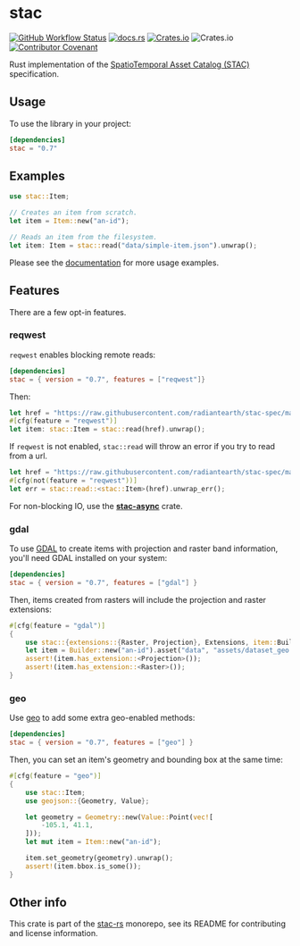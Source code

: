 # stac

[![GitHub Workflow Status](https://img.shields.io/github/actions/workflow/status/stac-utils/stac-rs/ci.yml?branch=main&style=for-the-badge)](https://github.com/stac-utils/stac-rs/actions/workflows/ci.yml)
[![docs.rs](https://img.shields.io/docsrs/stac?style=for-the-badge)](https://docs.rs/stac/latest/stac/)
[![Crates.io](https://img.shields.io/crates/v/stac?style=for-the-badge)](https://crates.io/crates/stac)
![Crates.io](https://img.shields.io/crates/l/stac?style=for-the-badge)
[![Contributor Covenant](https://img.shields.io/badge/Contributor%20Covenant-2.1-4baaaa.svg?style=for-the-badge)](./CODE_OF_CONDUCT)

Rust implementation of the [SpatioTemporal Asset Catalog (STAC)](https://stacspec.org/) specification.

## Usage

To use the library in your project:

```toml
[dependencies]
stac = "0.7"
```

## Examples

```rust
use stac::Item;

// Creates an item from scratch.
let item = Item::new("an-id");

// Reads an item from the filesystem.
let item: Item = stac::read("data/simple-item.json").unwrap();
```

Please see the [documentation](https://docs.rs/stac) for more usage examples.

## Features

There are a few opt-in features.

### reqwest

`reqwest` enables blocking remote reads:

```toml
[dependencies]
stac = { version = "0.7", features = ["reqwest"]}
```

Then:

```rust
let href = "https://raw.githubusercontent.com/radiantearth/stac-spec/master/examples/simple-item.json";
#[cfg(feature = "reqwest")]
let item: stac::Item = stac::read(href).unwrap();
```

If `reqwest` is not enabled, `stac::read` will throw an error if you try to read from a url.

```rust
let href = "https://raw.githubusercontent.com/radiantearth/stac-spec/master/examples/simple-item.json";
#[cfg(not(feature = "reqwest"))]
let err = stac::read::<stac::Item>(href).unwrap_err();
```

For non-blocking IO, use the [**stac-async**](https://crates.io/crates/stac-async) crate.

### gdal

To use [GDAL](https://gdal.org) to create items with projection and raster band information, you'll need GDAL installed on your system:

```toml
[dependencies]
stac = { version = "0.7", features = ["gdal"] }
```

Then, items created from rasters will include the projection and raster extensions:

```rust
#[cfg(feature = "gdal")]
{
    use stac::{extensions::{Raster, Projection}, Extensions, item::Builder};
    let item = Builder::new("an-id").asset("data", "assets/dataset_geo.tif").into_item().unwrap();
    assert!(item.has_extension::<Projection>());
    assert!(item.has_extension::<Raster>());
}
```

### geo

Use [geo](https://docs.rs/geo) to add some extra geo-enabled methods:

```toml
[dependencies]
stac = { version = "0.7", features = ["geo"] }
```

Then, you can set an item's geometry and bounding box at the same time:

```rust
#[cfg(feature = "geo")]
{
    use stac::Item;
    use geojson::{Geometry, Value};

    let geometry = Geometry::new(Value::Point(vec![
        -105.1, 41.1,
    ]));
    let mut item = Item::new("an-id");

    item.set_geometry(geometry).unwrap();
    assert!(item.bbox.is_some());
}
```

## Other info

This crate is part of the [stac-rs](https://github.com/stac-utils/stac-rs) monorepo, see its README for contributing and license information.
